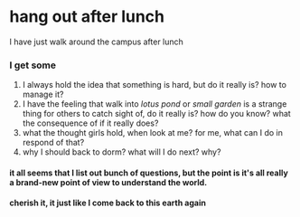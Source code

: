 # hang out after lunch

I have just walk around the campus after lunch&#x20;

### I get some

1. I always hold the idea that something is hard, but do it really is? how to manage it?
2. I have the feeling that walk into _lotus pond_ or _small garden_ is a strange thing for others to catch sight of, do it really is? how do you know? what the consequence of if it really does?&#x20;
3. what the thought girls hold, when look at me? for me, what can I do in respond of that?&#x20;
4. why I should back to dorm? what will I do next? why?

#### it all seems that I list out bunch of questions, but the point is it's all really a brand-new point of view to understand the world.&#x20;

#### cherish it, it just like I come back to this earth again

